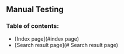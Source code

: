 ## Manual Testing

### Table of contents:

- [Index page](#index page)
- [Search result page](# Search result page)

